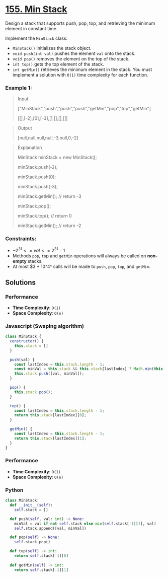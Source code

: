 # [155. Min Stack](https://leetcode.com/problems/min-stack/description/)

Design a stack that supports push, pop, top, and retrieving the minimum element in constant time.

Implement the `MinStack` class:
- `MinStack()` initializes the stack object.
- `void push(int val)` pushes the element `val` onto the stack.
- `void pop()` removes the element on the top of the stack.
- `int top()` gets the top element of the stack.
- `int getMin()` retrieves the minimum element in the stack.
You must implement a solution with `O(1)` time complexity for each function.

 
### Example 1:
> Input
>
> ["MinStack","push","push","push","getMin","pop","top","getMin"]
>
> [[],[-2],[0],[-3],[],[],[],[]]

> Output
>
> [null,null,null,null,-3,null,0,-2]

> Explanation
>
> MinStack minStack = new MinStack();
>
> minStack.push(-2);
>
> minStack.push(0);
>
> minStack.push(-3);
>
> minStack.getMin(); // return -3
>
> minStack.pop();
>
> minStack.top();    // return 0
>
> minStack.getMin(); // return -2


### Constraints:
- $-2^{31} <= val <= 2^{31} - 1$
- Methods `pop`, `to`p and `getMin` operations will always be called on **non-empty** stacks.
- At most $3 * 10^4^ calls will be made to `push`, `pop`, `top`, and `getMin`.


## Solutions

### Performance

- **Time Complexity**: `O(1)`
- **Space Complexity**: `O(n)`

### Javascript (Swaping algorithm)
```javascript
class MinStack {
  constructor() {
    this.stack = []
  }

  push(val) {
    const lastIndex = this.stack.length - 1;
    const minVal = this.stack && this.stack[lastIndex] ? Math.min(this.stack[lastIndex][1], val) : val
    this.stack.push([val, minVal]);
  }

  pop() {
    this.stack.pop();
  }

  top() {
    const lastIndex = this.stack.length - 1;
    return this.stack[lastIndex][0];
  }

  getMin() {
    const lastIndex = this.stack.length - 1;
    return this.stack[lastIndex][1];
  }
}
```

### Performance

- **Time Complexity**: `O(1)`
- **Space Complexity**: `O(n)`

### Python
```python
class MinStack:
  def __init__(self):
    self.stack = []

  def push(self, val: int) -> None:
    minVal = val if not self.stack else min(self.stack[-1][1], val)
    self.stack.append([val, minVal])

  def pop(self) -> None:
    self.stack.pop()

  def top(self) -> int:
    return self.stack[-1][0]
        
  def getMin(self) -> int:
    return self.stack[-1][1]
```